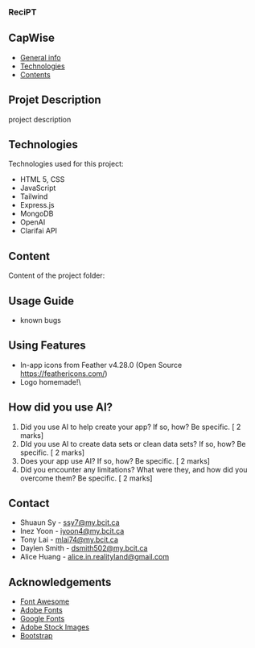 ### ReciPT

## CapWise

* [General info](#general-info)
* [Technologies](#technologies)
* [Contents](#content)

## Projet Description
project description
	
## Technologies
Technologies used for this project:
* HTML 5, CSS
* JavaScript
* Tailwind 
* Express.js 
* MongoDB 
* OpenAI
* Clarifai API
	
## Content
Content of the project folder:

## Usage Guide
- known bugs

## Using Features
- In-app icons from Feather v4.28.0 (Open Source https://feathericons.com/)
- Logo homemade!\

## How did you use AI?
1. Did you use AI to help create your app? If so, how? Be specific. [ 2 marks]
2. DId you use AI to create data sets or clean data sets? If so, how? Be specific. [ 2 marks]
3. Does your app use AI? If so, how? Be specific. [ 2 marks]
4. Did you encounter any limitations? What were they, and how did you overcome them? Be specific. [ 2 marks]

## Contact 
* Shuaun Sy - ssy7@my.bcit.ca
* Inez Yoon - iyoon4@my.bcit.ca
* Tony Lai - mlai74@my.bcit.ca
* Daylen Smith - dsmith502@my.bcit.ca
* Alice Huang - alice.in.realityland@gmail.com

## Acknowledgements 
* <a href="https://fontawesome.com/">Font Awesome</a>
* <a href="https://fonts.adobe.com/">Adobe Fonts</a> 
* <a href="https://fonts.google.com/">Google Fonts</a>
* <a href="https://stock.adobe.com/images">Adobe Stock Images</a>
* <a href="https://getbootstrap.com/">Bootstrap</a>